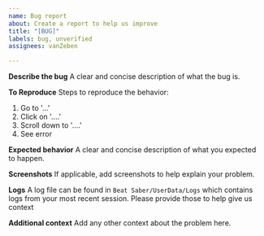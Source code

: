 ```yaml
---
name: Bug report
about: Create a report to help us improve
title: "[BUG]"
labels: bug, unverified
assignees: vanZeben

---
```


**Describe the bug**
A clear and concise description of what the bug is.

**To Reproduce**
Steps to reproduce the behavior:
1. Go to '...'
2. Click on '....'
3. Scroll down to '....'
4. See error

**Expected behavior**
A clear and concise description of what you expected to happen.

**Screenshots**
If applicable, add screenshots to help explain your problem.

**Logs**
A log file can be found in `Beat Saber/UserData/Logs` which contains logs from your most recent session. Please provide those to help give us context

**Additional context**
Add any other context about the problem here.
